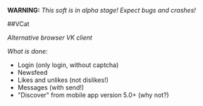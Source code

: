 **WARNING:** _This soft is in alpha stage! Expect bugs and crashes!_

##VCat

*Alternative browser VK client*

*What is done:*
- Login (only login, without captcha)
- Newsfeed
- Likes and unlikes (not dislikes!)
- Messages (with send!)
- "Discover" from mobile app version 5.0+ (why not?)
